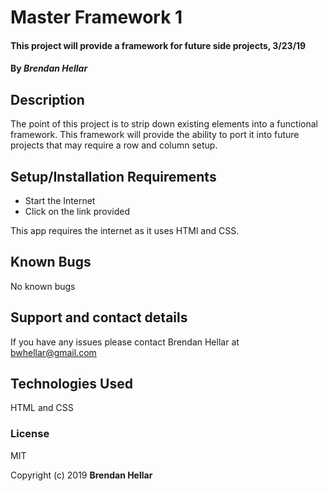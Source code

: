 # Master Framework 1

#### This project will provide a framework for future side projects, 3/23/19
#### By _**Brendan Hellar**_

## Description

The point of this project is to strip down existing elements into a functional framework.  This framework will provide the ability to port it into future projects that may require a row and column setup.

## Setup/Installation Requirements

* Start the Internet
* Click on the link provided


This app requires the internet as it uses HTMl and CSS.

## Known Bugs

No known bugs

## Support and contact details

If you have any issues please contact Brendan Hellar at bwhellar@gmail.com

## Technologies Used

HTML and CSS

### License

MIT

Copyright (c) 2019 **Brendan Hellar**
